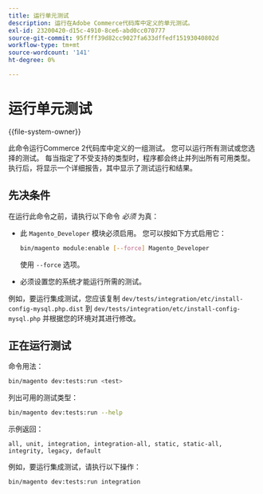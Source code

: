```yaml
---
title: 运行单元测试
description: 运行在Adobe Commerce代码库中定义的单元测试。
exl-id: 23200420-d15c-4910-8ce6-abd0cc070777
source-git-commit: 95ffff39d82cc9027fa633dffedf15193040802d
workflow-type: tm+mt
source-wordcount: '141'
ht-degree: 0%

---
```


# 运行单元测试

{{file-system-owner}}

此命令运行Commerce 2代码库中定义的一组测试。 您可以运行所有测试或您选择的测试。 每当指定了不受支持的类型时，程序都会终止并列出所有可用类型。 执行后，将显示一个详细报告，其中显示了测试运行和结果。

## 先决条件

在运行此命令之前，请执行以下命令 _必须_ 为真：

- 此 `Magento_Developer` 模块必须启用。 您可以按如下方式启用它：

  ```bash
  bin/magento module:enable [--force] Magento_Developer
  ```

  使用 `--force` 选项。

- 必须设置您的系统才能运行所需的测试。

例如，要运行集成测试，您应该复制 `dev/tests/integration/etc/install-config-mysql.php.dist` 到 `dev/tests/integration/etc/install-config-mysql.php` 并根据您的环境对其进行修改。

## 正在运行测试

命令用法：

```bash
bin/magento dev:tests:run <test>
```

列出可用的测试类型：

```bash
bin/magento dev:tests:run --help
```

示例返回：

```terminal
all, unit, integration, integration-all, static, static-all, integrity, legacy, default
```

例如，要运行集成测试，请执行以下操作：

```bash
bin/magento dev:tests:run integration
```
